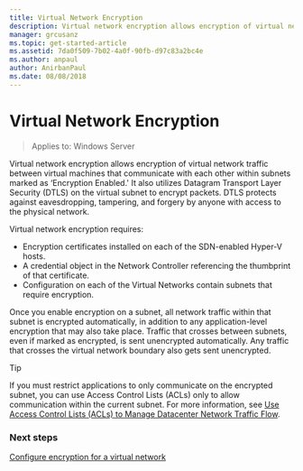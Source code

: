 ```yaml
---
title: Virtual Network Encryption
description: Virtual network encryption allows encryption of virtual network traffic between virtual machines that communicate with each other within subnets marked as ‘Encryption Enabled.'
manager: grcusanz
ms.topic: get-started-article
ms.assetid: 7da0f509-7b02-4a0f-90fb-d97c83a2bc4e
ms.author: anpaul
author: AnirbanPaul
ms.date: 08/08/2018
---
```

# Virtual Network Encryption

>Applies to: Windows Server

Virtual network encryption allows encryption of virtual network traffic between virtual machines that communicate with each other within subnets marked as ‘Encryption Enabled.' It also utilizes Datagram Transport Layer Security (DTLS) on the virtual subnet to encrypt packets. DTLS protects against eavesdropping, tampering, and forgery by anyone with access to the physical network.

Virtual network encryption requires:
- Encryption certificates installed on each of the SDN-enabled Hyper-V hosts.
- A credential object in the Network Controller referencing the thumbprint of that certificate.
- Configuration on each of the Virtual Networks contain subnets that require encryption.

Once you enable encryption on a subnet, all network traffic within that subnet is encrypted automatically, in addition to any application-level encryption that may also take place.  Traffic that crosses between subnets, even if marked as encrypted, is sent unencrypted automatically. Any traffic that crosses the virtual network boundary also gets sent unencrypted.

>[!TIP]
>If you must restrict applications to only communicate on the encrypted subnet, you can use Access Control Lists (ACLs) only to allow communication within the current subnet. For more information, see [Use Access Control Lists (ACLs) to Manage Datacenter Network Traffic Flow](../manage/use-acls-for-traffic-flow.md).

### Next steps

[Configure encryption for a virtual network](./sdn-config-vnet-encryption.md)
